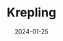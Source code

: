 ---  
layout: startup_page  
title: "Krepling"  
id: "krepling.com"  
permalink: "/kreplingkrepling.com01252024/"  
website: "https://www.krepling.com/"  
funding_round: "Seed"  
funding_amount: "$3.3M"  
investors: "LAUNCH, Brickyard, Front Porch Ventures, 11 Tribes Ventures, Colabora Ventures, Broadshade Investments"  
about: "Krepling is an e-commerce channel management platform offering a centralized universal builder for merchants. It consolidates tools and services to create personalized customer experiences and simplifies e-commerce integrations without needing outside agencies or developers. This solves data bottlenecks for mid-market merchants, granting them control over their tech stacks."  
markets: "E-commerce, E-Commerce Platforms, Enterprise Software, Software"  
hq: "Chattanooga, Tennessee, United States"  
founded_year: "2020"  
linkedin: "https://www.linkedin.com/company/krepling"  
twitter: "https://twitter.com/krepling"  
instagram: ""  
facebook: "https://facebook.com/krepling"  
crunchbase: "https://www.crunchbase.com/organization/krepling"  
pitchbook: "https://pitchbook.com/profiles/company/438786-37"  

date_display: "25-Jan-2024"  
date: "2024-01-25"

# SEO Optimization  
meta_title: "Krepling - Seed Funding ($3.3M)"  
meta_description: "Krepling, Krepling is an e-commerce channel management platform offering a centralized universal builder for merchants. It consolidates tools and services to cr..."  
meta_keywords: "Krepling, E-commerce, E-Commerce Platforms, Enterprise Software, Software, Seed funding"  
canonical_url: "https://startup.projectstartups.com/kreplingkrepling.com01252024/"  
---